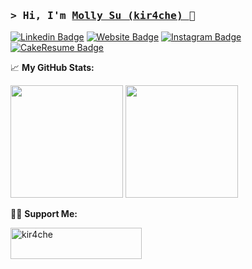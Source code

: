 ### <samp>&gt; Hi, I'm <a href="https://kir4che.github.io/" target="_blank">Molly Su (kir4che) </a>🦫</samp>

[![Linkedin Badge](https://img.shields.io/badge/-LinkedIn-0077b5?style=flat-square&logo=Linkedin&logoColor=white)](https://www.linkedin.com/in/kir4che/)
[![Website Badge](https://img.shields.io/badge/Website-FF9CB6?style=flat-square&logo=website&logoColor=white)](https://kir4che.github.io/)
[![Instagram Badge](https://img.shields.io/badge/-Instagram-DD2A7B?style=flat-square&logo=Instagram&logoColor=white)](https://www.instagram.com/kir4che/)
[![CakeResume Badge](https://img.shields.io/badge/CakeResume-%15A96A.svg?&style=for-square&logo=c&logoColor=white)](https://gapur-kassym.medium.com/)

📈 **My GitHub Stats:**

<p>
  <img height="180em" src="https://github-readme-stats.vercel.app/api?username=kir4che&show_icons=true&hide_border=true&&count_private=true&include_all_commits=true" />
  <img height="180em" src="https://github-readme-stats.vercel.app/api/top-langs/?username=kir4che&show_icons=true&hide_border=true&layout=compact&langs_count=8"/>
</p>

🫶🏻 **Support Me:**

<p><a href="https://www.buymeacoffee.com/kir4che"> <img align="left" src="https://cdn.buymeacoffee.com/buttons/v2/default-yellow.png" height="50" width="210" alt="kir4che" /></a></p>
